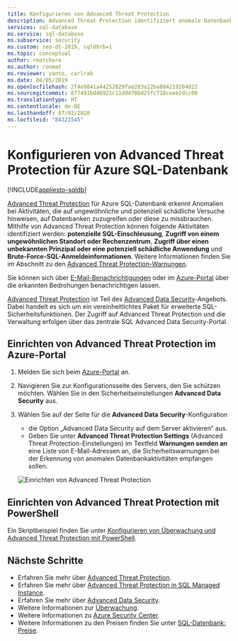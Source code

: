 ```yaml
---
title: Konfigurieren von Advanced Threat Protection
description: Advanced Threat Protection identifiziert anomale Datenbankaktivitäten, die auf potenzielle Sicherheitsbedrohungen für die Datenbank in Azure SQL-Datenbank hinweisen.
services: sql-database
ms.service: sql-database
ms.subservice: security
ms.custom: seo-dt-2019, sqldbrb=1
ms.topic: conceptual
author: rmatchoro
ms.author: ronmat
ms.reviewer: vanto, carlrab
ms.date: 08/05/2019
ms.openlocfilehash: 2f4e9841a44252829fae283a12ba804219204022
ms.sourcegitcommit: 877491bd46921c11dd478bd25fc718ceee2dcc08
ms.translationtype: HT
ms.contentlocale: de-DE
ms.lasthandoff: 07/02/2020
ms.locfileid: "84321545"
---
```

# <a name="configure-advanced-threat-protection-for-azure-sql-database"></a>Konfigurieren von Advanced Threat Protection für Azure SQL-Datenbank
[!INCLUDE[appliesto-sqldb](../includes/appliesto-sqldb.md)]

[Advanced Threat Protection](threat-detection-overview.md) für Azure SQL-Datenbank erkennt Anomalien bei Aktivitäten, die auf ungewöhnliche und potenziell schädliche Versuche hinweisen, auf Datenbanken zuzugreifen oder diese zu missbrauchen. Mithilfe von Advanced Threat Protection können folgende Aktivitäten identifiziert werden: **potenzielle SQL-Einschleusung**, **Zugriff von einem ungewöhnlichen Standort oder Rechenzentrum**, **Zugriff über einen unbekannten Prinzipal oder eine potenziell schädliche Anwendung** und **Brute-Force-SQL-Anmeldeinformationen**. Weitere Informationen finden Sie im Abschnitt zu den [Advanced Threat Protection-Warnungen](threat-detection-overview.md#alerts).

Sie können sich über [E-Mail-Benachrichtigungen](threat-detection-overview.md#explore-detection-of-a-suspicious-event) oder im [Azure-Portal](threat-detection-overview.md#explore-alerts-in-the-azure-portal) über die erkannten Bedrohungen benachrichtigen lassen.

[Advanced Threat Protection](threat-detection-overview.md) ist Teil des [Advanced Data Security](advanced-data-security.md)-Angebots. Dabei handelt es sich um ein vereinheitlichtes Paket für erweiterte SQL-Sicherheitsfunktionen. Der Zugriff auf Advanced Threat Protection und die Verwaltung erfolgen über das zentrale SQL Advanced Data Security-Portal.

## <a name="set-up-advanced-threat-protection-in-the-azure-portal"></a>Einrichten von Advanced Threat Protection im Azure-Portal

1. Melden Sie sich beim [Azure-Portal](https://portal.azure.com) an.
2. Navigieren Sie zur Konfigurationsseite des Servers, den Sie schützen möchten. Wählen Sie in den Sicherheitseinstellungen **Advanced Data Security** aus.
3. Wählen Sie auf der Seite für die **Advanced Data Security**-Konfiguration

   - die Option „Advanced Data Security auf dem Server aktivieren“ aus.
   - Geben Sie unter **Advanced Threat Protection Settings** (Advanced Threat Protection-Einstellungen) im Textfeld **Warnungen senden an** eine Liste von E-Mail-Adressen an, die Sicherheitswarnungen bei der Erkennung von anomalen Datenbankaktivitäten empfangen sollen.
  
   ![Einrichten von Advanced Threat Protection](./media/threat-detection/set_up_threat_detection.png)

## <a name="set-up-advanced-threat-protection-using-powershell"></a>Einrichten von Advanced Threat Protection mit PowerShell

Ein Skriptbeispiel finden Sie unter [Konfigurieren von Überwachung und Advanced Threat Protection mit PowerShell](scripts/auditing-threat-detection-powershell-configure.md).

## <a name="next-steps"></a>Nächste Schritte

- Erfahren Sie mehr über [Advanced Threat Protection](threat-detection-overview.md).
- Erfahren Sie mehr über [Advanced Threat Protection in SQL Managed Instance](../managed-instance/threat-detection-configure.md).  
- Erfahren Sie mehr über [Advanced Data Security](advanced-data-security.md).
- Weitere Informationen zur [Überwachung](../../azure-sql/database/auditing-overview.md).
- Weitere Informationen zu [Azure Security Center](https://docs.microsoft.com/azure/security-center/security-center-intro).
- Weitere Informationen zu den Preisen finden Sie unter [SQL-Datenbank: Preise](https://azure.microsoft.com/pricing/details/sql-database/).  
